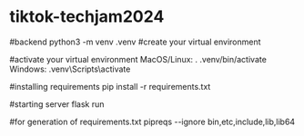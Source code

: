 # tiktok-techjam2024



#backend
python3 -m venv .venv #create your virtual environment

#activate your virtual environment
MacOS/Linux: . .venv/bin/activate
Windows: .venv\Scripts\activate 

#installing requirements
pip install -r requirements.txt

#starting server
flask run




#for generation of requirements.txt
pipreqs --ignore bin,etc,include,lib,lib64